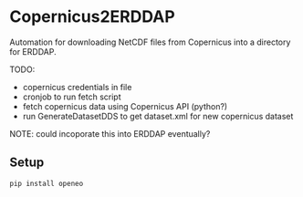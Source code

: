 # Copernicus2ERDDAP
Automation for downloading NetCDF files from Copernicus into a directory for ERDDAP.

TODO:
* copernicus credentials in file
* cronjob to run fetch script
* fetch copernicus data using Copernicus API (python?)
* run GenerateDatasetDDS to get dataset.xml for new copernicus dataset

NOTE: could incoporate this into ERDDAP eventually?

## Setup
```bash
pip install openeo
```